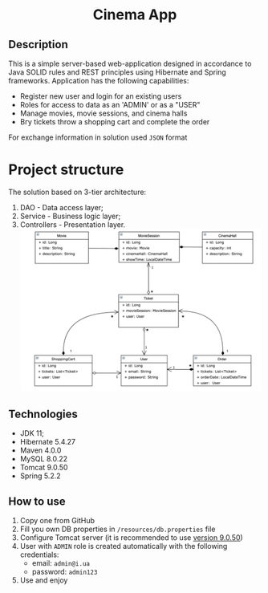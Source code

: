 <h1 align="center">
  Cinema App
</h1>

## Description
This is a simple server-based web-application designed in accordance to Java SOLID rules and REST principles using Hibernate and Spring frameworks. Application has the following capabilities:
* Register new user and login for an existing users
* Roles for access to data as an 'ADMIN' or as a "USER"
* Manage movies, movie sessions, and cinema halls
* Bгy tickets throw a shopping cart and complete the order

For exchange information in solution used `JSON` format

# Project structure
The solution based on 3-tier architecture:
1. DAO - Data access layer;
2. Service - Business logic layer;
3. Controllers - Presentation layer.
   <img src="schema.png">

## Technologies
* JDK 11;
* Hibernate 5.4.27
* Maven 4.0.0
* MySQL 8.0.22
* Tomcat 9.0.50
* Spring 5.2.2

## How to use
1. Copy one from GitHub
3. Fill you own DB properties in `/resources/db.properties` file
4. Configure Tomcat server (it is recommended to use [version 9.0.50](https://archive.apache.org/dist/tomcat/tomcat-9/v9.0.50/bin/))
5. User with `ADMIN` role is created automatically with the following credentials: 
   * email: `admin@i.ua` 
   * password: `admin123`
6. Use and enjoy